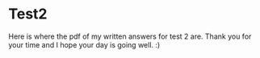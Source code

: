 # Test2

Here is where the pdf of my written answers for test 2 are. Thank you for your time and I hope your day is going well. :)
